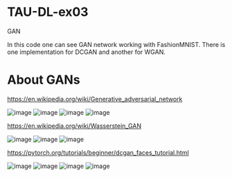 # TAU-DL-ex03
GAN

In this code one can see GAN network working with FashionMNIST.
There is one implementation for DCGAN and another for WGAN.

# About GANs
https://en.wikipedia.org/wiki/Generative_adversarial_network

![image](https://github.com/OrgadShlishman/TAU-DL-ex03/assets/128234446/24ae744a-31ee-4220-9f14-211a68e29141)
![image](https://github.com/OrgadShlishman/TAU-DL-ex03/assets/128234446/20332f55-8602-4677-9eeb-3b0592833fe9)
![image](https://github.com/OrgadShlishman/TAU-DL-ex03/assets/128234446/2696fd25-63c8-4323-b1f5-dde118a6e151)
![image](https://github.com/OrgadShlishman/TAU-DL-ex03/assets/128234446/4ed55812-fc2b-4e37-9093-85f3b32b670d)

https://en.wikipedia.org/wiki/Wasserstein_GAN

![image](https://github.com/OrgadShlishman/TAU-DL-ex03/assets/128234446/5da2ac00-9acf-4769-bad4-f4b9b87fb089)
![image](https://github.com/OrgadShlishman/TAU-DL-ex03/assets/128234446/31edbbf4-e234-4a05-a7b2-ae0f947d3b24)
![image](https://github.com/OrgadShlishman/TAU-DL-ex03/assets/128234446/8642620c-8fdc-471b-8b33-d5157ff7eb66)

https://pytorch.org/tutorials/beginner/dcgan_faces_tutorial.html

![image](https://github.com/OrgadShlishman/TAU-DL-ex03/assets/128234446/92b214ac-fc49-4d4c-ba44-12c084f4663f)
![image](https://github.com/OrgadShlishman/TAU-DL-ex03/assets/128234446/18789b86-08bf-47d1-8bc9-a8000df275f4)
![image](https://github.com/OrgadShlishman/TAU-DL-ex03/assets/128234446/ac867785-b8d1-421f-bbc1-6a74e8338b06)
![image](https://github.com/OrgadShlishman/TAU-DL-ex03/assets/128234446/c0e06468-c9ae-4932-8032-d5f0b30f90b8)








